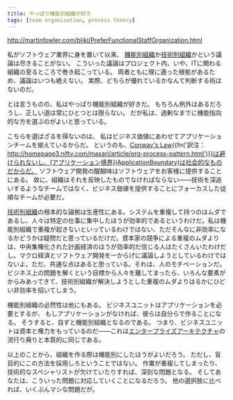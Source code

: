 ```yaml
---
title: やっぱり機能別組織が好き
tags: [team organization, process theory]
---
```


http://martinfowler.com/bliki/PreferFunctionalStaffOrganization.html

私がソフトウェア業界に身を置いて以来、
[機能別組織](FunctionalStaffOrganization)か[技術別組織](TechnicalStaffOrganization)かという議論は尽きることがない。
こういった議論はプロジェクト内、いや、ITに関わる組織の至るところで巻き起こっている。
両者ともに理に適った根拠があるため、議論はいつも絶えない。
実際、どちらが優れているかなんて判断する術はないのだ。

とは言うものの、私はやっぱり機能別組織が好きだ。
もちろん例外はあるだろうし、正しい道は常にひとつとは限らない。
だが私は、過剰なまでに機能指向的な方を選ぶのがよいと思っている。

こちらを選ばざるを得ないのは、
私はビジネス価値にあわせてアプリケーションチームを揃えているからだ。
というのも、[Conway's Law](http://catb.org/~esr/jargon/html/C/Conways-Law.html){{fn('訳注：http://homepage3.nifty.com/masarl/article/org-process-pattern.html')}}は避けられないし、[アプリケーション境界](ApplicationBoundary)は社会的なものだからだ。
ソフトウェア開発の醍醐味はソフトウェアをお客様に提供することにある。
故に、組織はそれを反映したものでなければならない——技術を深追いするようなチームではなく、ビジネス価値を提供することにフォーカスした従順なチームが必要だ。

[技術別組織](TechnicalStaffOrganization)の根本的な論拠は生産性にある。システムを重複して持つのはムダであるし、人々は特定の仕事に集中したほうが効率的であるというわけだ。私は機能別組織で重複が起きないといっているわけではない、ただそんなに非効率になるかどうかは疑問だと思っているだけだ。資本家の競争による重複のムダよりは、中央集権化された計画経済のほうが効率的だ信じる人はたくさんいたわけだし。マクロ経済とソフトウェア開発を一からげに議論しようとしているわけではないよ。ただ、共通な点はあると思っている。それは、人のモチベーションだ。ビジネス上の問題を解くという目標から人々を離してまったら、いろんな要素がからみあってきて、技術別組織が解決しようとした重複のムダよりはるかにひどい非効率を招いてしまう。

機能別組織の必然性は他にもある。
ビジネスユニットはアプリケーションを必要とするが、
もしアプリケーションがなければ、彼らは自分らで作ることになる。
そうすると、自ずと機能別組織となるのである。
つまり、ビジネスユニットは資本と権力をもっているのだ——これは[エンタープライズアーキテクチャ](EnterpriseArchitecture)の流行り廃りと本質的に同じである。

以上のことから、組織を作る際は機能別にしたほうがよいだろう。
ただし、盲目的にこの方法を採用しろということではない。
作業が重複してしまったり、技術的なスペシャリストが欠けていたりすれば、深刻な問題となる。
そしてあなたは、こういった問題に対応していくことになるだろう。
他の選択肢に比べれば、いくぶんマシな問題だが。
